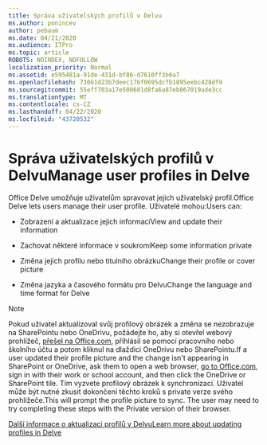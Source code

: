 ```yaml
---
title: Správa uživatelských profilů v Delvu
ms.author: ponincev
author: pebaum
ms.date: 04/21/2020
ms.audience: ITPro
ms.topic: article
ROBOTS: NOINDEX, NOFOLLOW
localization_priority: Normal
ms.assetid: e595481a-91de-431d-bf86-d7610ff3b6a7
ms.openlocfilehash: 73061d23b7deec176f0695dcfb1895eebc428df9
ms.sourcegitcommit: 55eff703a17e500681d8fa6a87eb067019ade3cc
ms.translationtype: MT
ms.contentlocale: cs-CZ
ms.lasthandoff: 04/22/2020
ms.locfileid: "43720532"
---
```

# <a name="manage-user-profiles-in-delve"></a><span data-ttu-id="3c1f8-102">Správa uživatelských profilů v Delvu</span><span class="sxs-lookup"><span data-stu-id="3c1f8-102">Manage user profiles in Delve</span></span>

<span data-ttu-id="3c1f8-103">Office Delve umožňuje uživatelům spravovat jejich uživatelský profil.</span><span class="sxs-lookup"><span data-stu-id="3c1f8-103">Office Delve lets users manage their user profile.</span></span> <span data-ttu-id="3c1f8-104">Uživatelé mohou:</span><span class="sxs-lookup"><span data-stu-id="3c1f8-104">Users can:</span></span>
  
- <span data-ttu-id="3c1f8-105">Zobrazení a aktualizace jejich informací</span><span class="sxs-lookup"><span data-stu-id="3c1f8-105">View and update their information</span></span>
    
- <span data-ttu-id="3c1f8-106">Zachovat některé informace v soukromí</span><span class="sxs-lookup"><span data-stu-id="3c1f8-106">Keep some information private</span></span>
    
- <span data-ttu-id="3c1f8-107">Změna jejich profilu nebo titulního obrázku</span><span class="sxs-lookup"><span data-stu-id="3c1f8-107">Change their profile or cover picture</span></span>
    
- <span data-ttu-id="3c1f8-108">Změna jazyka a časového formátu pro Delvu</span><span class="sxs-lookup"><span data-stu-id="3c1f8-108">Change the language and time format for Delve</span></span>
    
> [!NOTE]
> <span data-ttu-id="3c1f8-109">Pokud uživatel aktualizoval svůj profilový obrázek a změna se nezobrazuje na SharePointu nebo OneDrivu, požádejte ho, aby si otevřel webový prohlížeč, [přešel na Office.com](https://www.office.com), přihlásil se pomocí pracovního nebo školního účtu a potom kliknul na dlaždici OneDrivu nebo SharePointu.</span><span class="sxs-lookup"><span data-stu-id="3c1f8-109">If a user updated their profile picture and the change isn't appearing in SharePoint or OneDrive, ask them to open a web browser, [go to Office.com](https://www.office.com), sign in with their work or school account, and then click the OneDrive or SharePoint tile.</span></span> <span data-ttu-id="3c1f8-110">Tím vyzvete profilový obrázek k synchronizaci. Uživatel může být nutné zkusit dokončení těchto kroků s private verze svého prohlížeče.</span><span class="sxs-lookup"><span data-stu-id="3c1f8-110">This will prompt the profile picture to sync. The user may need to try completing these steps with the Private version of their browser.</span></span> 
  
[<span data-ttu-id="3c1f8-111">Další informace o aktualizaci profilů v Delvu</span><span class="sxs-lookup"><span data-stu-id="3c1f8-111">Learn more about updating profiles in Delve</span></span>](https://go.microsoft.com/fwlink/?linkid=735070)
  

